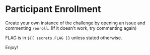 # Participant Enrollment

Create your own instance of the challenge by opening an issue and commenting `/enroll`.
(If it doesn't work, try commenting again)

FLAG is in `${{ secrets.FLAG }}` unless stated otherwise.

Enjoy!
